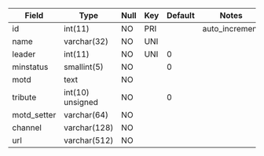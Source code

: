 **Field**|**Type**|**Null**|**Key**|**Default**|**Notes**
-----|-----|-----|-----|-----|-----
id|int(11)|NO|PRI| |auto\_increment
name|varchar(32)|NO|UNI| | 
leader|int(11)|NO|UNI|0| 
minstatus|smallint(5)|NO| |0| 
motd|text|NO| | | 
tribute|int(10) unsigned|NO| |0| 
motd\_setter|varchar(64)|NO| | | 
channel|varchar(128)|NO| | | 
url|varchar(512)|NO| | | 